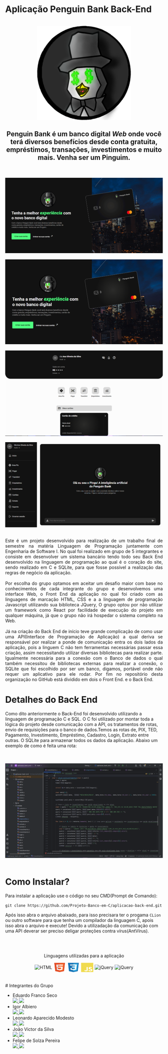 # Aplicação Penguin Bank Back-End
 <div align="center">
    <br>
    <img src="./imgs/pinguim_pequeno02.png" width="300px" height="300px">
    <br>
     <h2>Penguin Bank é um banco digital <i>Web</i> onde você terá diversos benefícios desde conta gratuita, empréstimos, transações, investimentos e muito mais. Venha ser um <b>Pinguim</b>.</h2>
    <br>
    <br>
    <img src="./imgs/gifmaislento.gif">
    <br>
    <br>
    <img src="./imgs/img1.png">
    <br>
    <br>
    <img src="./imgs/img2.png">
    <br>
    <br>
    <img src="./imgs/img3.png">
</div>
<br>
<p align="justify">
  Este é um projeto desenvolvido para realização de um trabalho final de semestre na matéria Linguagem de Programação juntamente com Engenharia de Software I. No qual foi realizado em grupo de 5 integrantes 
  e consiste em desenvolver um sistema bancário tendo todo seu Back End desenvolvido na linguagem de programação ao qual é o coração do site, sendo realizado em C e SQLite,  para que fosse possível a 
  realização das regras de negócio da aplicação. 
  <br>
  <br>
  Por escolha do grupo optamos em aceitar um desafio maior com base no conhecimentos de cada integrante do grupo e desenvolvemos uma interface Web, o 
  Front End da aplicação no qual foi criado com as linguagens de marcação HTML, CSS e a a linguagem de programação Javascript utilizando sua biblioteca JQuery, O grupo optou por não utilizar um framework 
  como React  por facilidade de execução do projeto em qualquer máquina, já que o grupo não irá hospedar o sistema completo na Web.
  <br>
  <br>
  Já na criação do Back End de início teve grande complicação de como 
  usar uma API(Interface de Programação de Aplicação) a qual deriva se responsável por realizar a ponde de comunicação entra os dois lados da aplicação, pois a linguem C não tem ferramentas necessárias passar essa criação, 
  assim necessitando utilizar diversas bibliotecas para realizar parte. Igualmente necessária para a conexão com o Banco de dados o qual também necessitou de bibliotecas externas para realizar a conexão, o SQLite que foi 
  escolhido por ser um banco, digamos, portável onde não requer um aplicativo para ele rodar. Por fim no repositório desta organização no GitHub está dividido em dois o Front End. e o Back End. 
</p>

# Detalhes do Back End
<p>
 Como dito anteriormente o Back-End foi desenvolvido utilizando a linguagem de programação C e SQL. O C foi utilizado por montar toda a lógica do projeto desde comunicação com a API, os   
 tratamentos de rotas, envio de requisições para o banco de dados.Temos as rotas de, PIX, TED, Pagamento, Investimento, Empréstimo, Cadastro, Login, Extrato entre outras. O SQLite para armazenar 
 todos os dados da aplicação. Abaixo um exemplo de como é feita uma rota:        
</p>
 <br>
 <br>
 <img src="./imgs/codigoback.png">
<br>
<br>

# Como Instalar?

<p>
  Para instalar a aplicação use o código no seu CMD(Prompt de Comando):
</p>

    git clone https://github.com/Projeto-Banco-em-C/aplicacao-back-end.git


Após isso abra o arquivo abaixado, para isso precisara ter o progama `CLion` ou outro software para que tenha um compilador da linguagem C, apois isso abra o arquivo e execute! Devido a utilizadação da comunicação com uma API deverar ser preciso deligar proteções contra vírus(AntVírus).
<br>
<br>

<div align="center" style="display: inline_block">
  <br>
  <p>Linguagens utilizadas para a aplicação</p>
  <img align="center" alt="HTML" height="30" width="40" src="https://cdn.jsdelivr.net/gh/devicons/devicon@latest/icons/c/c-original.svg" />
  <img align="center" alt="HTML" height="30" width="40" src="https://raw.githubusercontent.com/devicons/devicon/master/icons/html5/html5-original.svg">
  <img align="center" alt="CSS" height="30" width="40" src="https://raw.githubusercontent.com/devicons/devicon/master/icons/css3/css3-original.svg">
  <img align="center" alt="Js" height="30" width="40" src="https://raw.githubusercontent.com/devicons/devicon/master/icons/javascript/javascript-plain.svg">
  <img align="center" alt="jQuery" height="30" width="40" src="https://cdn.jsdelivr.net/gh/devicons/devicon/icons/jquery/jquery-original.svg" /> 
  <img align="center" alt="jQuery" height="30" width="40" src="https://cdn.jsdelivr.net/gh/devicons/devicon@latest/icons/sqlite/sqlite-original.svg" />
</div>
<br>
<br>
# Integrantes do Grupo
<div align="start">
  <ul>
    <li>
      Eduardo Franco Seco <br>
      <a href="https://github.com/eduardofranco572" align="center">
        <img src="https://img.shields.io/badge/GitHub-100000?style=for-the-badge&logo=github&logoColor=white">
      </a>
       <a href="https://www.linkedin.com/in/eduardo-franco572/" align="center">
        <img src="https://img.shields.io/badge/-LinkedIn-%230077B5?style=for-the-badge&logo=linkedin&logoColor=white" target="_blank">
      </a>  
    </li>
    <li>
      Igor Albiero <br>
      <a href="https://github.com/igorskeff" align="center">
        <img src="https://img.shields.io/badge/GitHub-100000?style=for-the-badge&logo=github&logoColor=white">
      </a>
       <a href="https://www.linkedin.com/in/igor-albiero-7178a5215/" align="center">
        <img src="https://img.shields.io/badge/-LinkedIn-%230077B5?style=for-the-badge&logo=linkedin&logoColor=white" target="_blank">
      </a>  
    </li>
    <li>
      Leonardo Aparecido Modesto <br>
      <a href="https://github.com/LeonardoModesto05" align="center">
        <img src="https://img.shields.io/badge/GitHub-100000?style=for-the-badge&logo=github&logoColor=white">
      </a>
       <a href="https://www.linkedin.com/in/leonardo-modesto-bb8b75285/" align="center">
        <img src="https://img.shields.io/badge/-LinkedIn-%230077B5?style=for-the-badge&logo=linkedin&logoColor=white" target="_blank">
      </a>  
    </li>
    <li>
      João Victor da Silva <br>
      <a href="https://github.com/Joao-victor-da-silva" align="center">
        <img src="https://img.shields.io/badge/GitHub-100000?style=for-the-badge&logo=github&logoColor=white">
      </a>
       <a href="https://www.linkedin.com/in/jo%C3%A3o-victor-da-silva-5b1044203/" align="center">
        <img src="https://img.shields.io/badge/-LinkedIn-%230077B5?style=for-the-badge&logo=linkedin&logoColor=white" target="_blank">
      </a>  
    </li>
    <li>
      Felipe de Solza Pereira <br>
      <a href="https://github.com/Fer1pe" align="center">
        <img src="https://img.shields.io/badge/GitHub-100000?style=for-the-badge&logo=github&logoColor=white">
      </a>
       <a href="https://www.linkedin.com/in/felipe54330/" align="center">
        <img src="https://img.shields.io/badge/-LinkedIn-%230077B5?style=for-the-badge&logo=linkedin&logoColor=white" target="_blank">
      </a>  
    </li>
  </ul>
</div>
